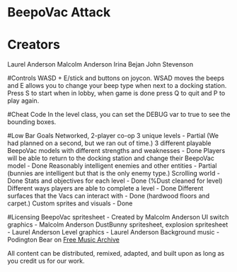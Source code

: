 # BeepoVac Attack

# Creators
Laurel Anderson
Malcolm Anderson
Irina Bejan
John Stevenson

#Controls
WASD + E/stick and buttons on joycon. WSAD moves the beeps and E allows you to change your beep type when next to a docking station. 
Press S to start when in lobby, when game is done press Q to quit and P to play again. 

#Cheat Code
In the level class, you can set the DEBUG var to true to see the bounding boxes. 

#Low Bar Goals 
Networked, 2-player co-op
3 unique levels - Partial (We had planned on a second, but we ran out of time.)
3 different playable BeepoVac models with different strengths and weaknesses - Done
Players will be able to return to the docking station and change their BeepoVac model - Done
Reasonably intelligent enemies and other entities - Partial (bunnies are intelligent but that is the only enemy type.)
Scrolling world - Done
Stats and objectives for each level - Done (%Dust cleaned for level)
Different ways players are able to complete a level - Done
Different surfaces that the Vacs can interact with - Done (hardwood floors and carpet.)
Custom sprites and visuals - Done

#Licensing 
BeepoVac spritesheet - Created by Malcolm Anderson
UI switch graphics - Malcolm Anderson
DustBunny spritesheet, explosion spritesheet - Laurel Anderson
Level graphics - Laurel Anderson
Background music - Podington Bear on <a href="https://freemusicarchive.org/music/Podington_Bear/none_given_1790/Chauncy">Free Music Archive</a>

All content can be distributed, remixed, adapted, and built upon as long as you credit us for our work.
